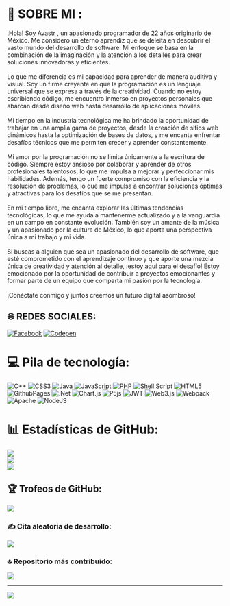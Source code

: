 # 💫 SOBRE MI :
¡Hola! Soy Avastr , un apasionado programador de 22 años originario de México. Me considero un eterno aprendiz que se deleita en descubrir el vasto mundo del desarrollo de software. Mi enfoque se basa en la combinación de la imaginación y la atención a los detalles para crear soluciones innovadoras y eficientes.<br><br>Lo que me diferencia es mi capacidad para aprender de manera auditiva y visual. Soy un firme creyente en que la programación es un lenguaje universal que se expresa a través de la creatividad. Cuando no estoy escribiendo código, me encuentro inmerso en proyectos personales que abarcan desde diseño web hasta desarrollo de aplicaciones móviles.<br><br>Mi tiempo en la industria tecnológica me ha brindado la oportunidad de trabajar en una amplia gama de proyectos, desde la creación de sitios web dinámicos hasta la optimización de bases de datos, y me encanta enfrentar desafíos técnicos que me permiten crecer y aprender constantemente.<br><br>Mi amor por la programación no se limita únicamente a la escritura de código. Siempre estoy ansioso por colaborar y aprender de otros profesionales talentosos, lo que me impulsa a mejorar y perfeccionar mis habilidades. Además, tengo un fuerte compromiso con la eficiencia y la resolución de problemas, lo que me impulsa a encontrar soluciones óptimas y atractivas para los desafíos que se me presentan.<br><br>En mi tiempo libre, me encanta explorar las últimas tendencias tecnológicas, lo que me ayuda a mantenerme actualizado y a la vanguardia en un campo en constante evolución. También soy un amante de la música y un apasionado por la cultura de México, lo que aporta una perspectiva única a mi trabajo y mi vida.<br><br>Si buscas a alguien que sea un apasionado del desarrollo de software, que esté comprometido con el aprendizaje continuo y que aporte una mezcla única de creatividad y atención al detalle, ¡estoy aquí para el desafío! Estoy emocionado por la oportunidad de contribuir a proyectos emocionantes y formar parte de un equipo que comparta mi pasión por la tecnología.<br><br>¡Conéctate conmigo y juntos creemos un futuro digital asombroso!


## 🌐 REDES SOCIALES:
[![Facebook](https://img.shields.io/badge/Facebook-%231877F2.svg?logo=Facebook&logoColor=white)](https://facebook.com/https://www.facebook.com/profile.php?id=61551351950735) [![Codepen](https://img.shields.io/badge/Codepen-000000?style=for-the-badge&logo=codepen&logoColor=white)](https://codepen.io/https://codepen.io/AvastrOficial) 

# 💻 Pila de tecnología:
![C++](https://img.shields.io/badge/c++-%2300599C.svg?style=plastic&logo=c%2B%2B&logoColor=white) ![CSS3](https://img.shields.io/badge/css3-%231572B6.svg?style=plastic&logo=css3&logoColor=white) ![Java](https://img.shields.io/badge/java-%23ED8B00.svg?style=plastic&logo=openjdk&logoColor=white) ![JavaScript](https://img.shields.io/badge/javascript-%23323330.svg?style=plastic&logo=javascript&logoColor=%23F7DF1E) ![PHP](https://img.shields.io/badge/php-%23777BB4.svg?style=plastic&logo=php&logoColor=white) ![Shell Script](https://img.shields.io/badge/shell_script-%23121011.svg?style=plastic&logo=gnu-bash&logoColor=white) ![HTML5](https://img.shields.io/badge/html5-%23E34F26.svg?style=plastic&logo=html5&logoColor=white) ![GithubPages](https://img.shields.io/badge/github%20pages-121013?style=plastic&logo=github&logoColor=white) ![.Net](https://img.shields.io/badge/.NET-5C2D91?style=plastic&logo=.net&logoColor=white) ![Chart.js](https://img.shields.io/badge/chart.js-F5788D.svg?style=plastic&logo=chart.js&logoColor=white) ![P5js](https://img.shields.io/badge/p5.js-ED225D?style=plastic&logo=p5.js&logoColor=FFFFFF) ![JWT](https://img.shields.io/badge/JWT-black?style=plastic&logo=JSON%20web%20tokens) ![Web3.js](https://img.shields.io/badge/web3.js-F16822?style=plastic&logo=web3.js&logoColor=white) ![Webpack](https://img.shields.io/badge/webpack-%238DD6F9.svg?style=plastic&logo=webpack&logoColor=black) ![Apache](https://img.shields.io/badge/apache-%23D42029.svg?style=plastic&logo=apache&logoColor=white) ![NodeJS](https://img.shields.io/badge/node.js-6DA55F?style=plastic&logo=node.js&logoColor=white)
# 📊 Estadísticas de GitHub:
![](https://github-readme-stats.vercel.app/api?username=AvastrOficial&theme=dark&hide_border=false&include_all_commits=false&count_private=false)<br/>
![](https://github-readme-streak-stats.herokuapp.com/?user=AvastrOficial&theme=dark&hide_border=false)<br/>
![](https://github-readme-stats.vercel.app/api/top-langs/?username=AvastrOficial&theme=dark&hide_border=false&include_all_commits=false&count_private=false&layout=compact)

## 🏆 Trofeos de GitHub:
![](https://github-profile-trophy.vercel.app/?username=AvastrOficial&theme=matrix&no-frame=false&no-bg=false&margin-w=4)

### ✍️ Cita aleatoria de desarrollo:
![](https://quotes-github-readme.vercel.app/api?type=horizontal&theme=radical)

### 🔝 Repositorio más contribuido: 
![](https://github-contributor-stats.vercel.app/api?username=AvastrOficial&limit=5&theme=dark&combine_all_yearly_contributions=true)

---
[![](https://visitcount.itsvg.in/api?id=AvastrOficial&icon=5&color=3)](https://visitcount.itsvg.in)

<!-- Proudly created with GPRM ( https://gprm.itsvg.in ) -->
